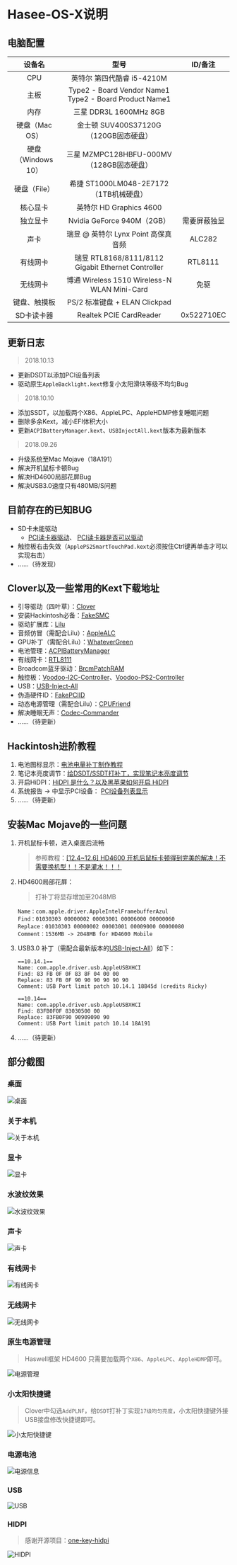 # Hasee-OS-X说明



## 电脑配置

|       设备名       |                          型号                          |   ID/备注    |
| :----------------: | :----------------------------------------------------: | :----------: |
|        CPU         |               英特尔 第四代酷睿 i5-4210M               |              |
|        主板        | Type2 - Board Vendor Name1 Type2 - Board Product Name1 |              |
|        内存        |                 三星 DDR3L 1600MHz 8GB                 |              |
|   硬盘（Mac OS）   |        金士顿  SUV400S37120G （120GB固态硬盘）         |              |
| 硬盘（Windows 10） |       三星  MZMPC128HBFU-000MV （128GB固态硬盘）       |              |
|    硬盘（File）    |         希捷 ST1000LM048-2E7172（1TB机械硬盘）         |              |
|      核心显卡      |                英特尔 HD Graphics 4600                 |              |
|      独立显卡      |               Nvidia GeForce 940M（2GB）               | 需要屏蔽独显 |
|        声卡        |         瑞昱  @ 英特尔 Lynx Point  高保真音频          |    ALC282    |
|      有线网卡      |   瑞昱 RTL8168/8111/8112 Gigabit Ethernet Controller   |   RTL8111    |
|      无线网卡      |      博通 Wireless 1510 Wireless-N WLAN Mini-Card      |     免驱     |
|    键盘、触摸板    |             PS/2 标准键盘 + ELAN Clickpad              |              |
|     SD卡读卡器     |                Realtek PCIE CardReader                 |  0x522710EC  |



## 更新日志

> 2018.10.13

+ 更新DSDT以添加PCI设备列表
+ 驱动原生`AppleBacklight.kext`修复小太阳滑块等级不均匀Bug





> 2018.10.10

+ 添加SSDT，以加载两个X86、AppleLPC、AppleHDMP修复睡眠问题
+ 删除多余Kext，减小EFI体积大小
+ 更新`ACPIBatteryManager.kext`、`USBInjectAll.kext`版本为最新版本





> 2018.09.26

+ 升级系统至Mac Mojave（18A191）
+ 解决开机鼠标卡顿Bug
+ 解决HD4600局部花屏Bug
+ 解决USB3.0速度只有480MB/S问题



## 目前存在的已知BUG

- SD卡未能驱动
  -  [PCI读卡器驱动](http://bbs.pcbeta.com/viewthread-1761527-1-1.html)、 [PCI读卡器是否可以驱动](http://bbs.pcbeta.com/viewthread-1748821-1-1.html)
- 触控板右击失效（`ApplePS2SmartTouchPad.kext`必须按住Ctrl键再单击才可以实现右击）
- ……（待发现）



## Clover以及一些常用的Kext下载地址

+ 引导驱动（四叶草）：[Clover](https://github.com/Dids/clover-builder/releases)
+ 安装Hackintosh必备：[FakeSMC](https://bitbucket.org/RehabMan/os-x-fakesmc-kozlek/downloads/)
+ 驱动扩展库：[Lilu](https://github.com/acidanthera/Lilu/releases)
+ 音频仿冒（需配合Lilu）：[AppleALC](https://github.com/acidanthera/AppleALC/releases)
+ GPU补丁（需配合Lilu）：[WhateverGreen](https://github.com/acidanthera/WhateverGreen/releases)
+ 电池管理：[ACPIBatteryManager](https://bitbucket.org/RehabMan/os-x-acpi-battery-driver/downloads/)
+ 有线网卡：[RTL8111](https://github.com/Mieze/RTL8111_driver_for_OS_X/releases)
+ Broadcom蓝牙驱动：[BrcmPatchRAM](https://bitbucket.org/RehabMan/os-x-brcmpatchram/downloads/)
+ 触控板：[Voodoo-I2C-Controller](https://github.com/alexandred/VoodooI2C/releases)、[Voodoo-PS2-Controller](https://bitbucket.org/RehabMan/os-x-voodoo-ps2-controller/downloads/)
+ USB：[USB-Inject-All](https://bitbucket.org/RehabMan/os-x-usb-inject-all/downloads/)
+ 伪造硬件ID：[FakePCIID](https://bitbucket.org/RehabMan/os-x-fake-pci-id/downloads/)
+ 动态电源管理（需配合Lilu）：[CPUFriend](https://github.com/acidanthera/CPUFriend/releases)
+ 解决睡眠无声：[Codec-Commander](https://bitbucket.org/RehabMan/os-x-eapd-codec-commander/downloads/)
+ ……（待更新）



## Hackintosh进阶教程

1.  电池图标显示：[电池电量补丁制作教程](http://bbs.pcbeta.com/viewthread-1595139-1-1.html)
2.  笔记本亮度调节：[给DSDT/SSDT打补丁，实现笔记本亮度调节](http://bbs.pcbeta.com/viewthread-1571456-1-1.html)
3. 开启HiDPI：[HiDPI 是什么？以及黑苹果如何开启 HiDPI](http://www.sqlsec.com/2018/09/hidpi.html)
4.  系统报告 -> 中显示PCI设备： [PCI设备列表显示](http://bbs.pcbeta.com/viewthread-1740881-1-1.html)
5. ……（待更新）



## 安装Mac Mojave的一些问题

1. 开机鼠标卡顿，进入桌面后流畅

   > 参照教程：[[12.4~12.6] HD4600 开机后鼠标卡顿得到完美的解决！不需要换机型！！不是灌水！！！](http://bbs.pcbeta.com/forum.php?mod=viewthread&tid=1738959)

2. HD4600局部花屏：

   > 打补丁将显存增加至2048MB

   ```
   Name：com.apple.driver.AppleIntelFramebufferAzul
   Find：01030303 00000002 00003001 00006000 00000060
   Replace：01030303 00000002 00003001 00009000 00000080
   Comment：1536MB -> 2048MB for HD4600 Mobile
   ```

3. USB3.0 补丁（需配合最新版本的[USB-Inject-All](https://bitbucket.org/RehabMan/os-x-usb-inject-all/downloads/)）如下：

   ``` 
   ==10.14.1==
   Name: com.apple.driver.usb.AppleUSBXHCI
   Find: 83 FB 0F 0F 83 8F 04 00 00
   Replace: 83 FB 0F 90 90 90 90 90 90
   Comment: USB Port limit patch 10.14.1 18B45d (credits Ricky)
   
   ==10.14==
   Name: com.apple.driver.usb.AppleUSBXHCI
   Find: 83FB0F0F 83030500 00
   Replace: 83FB0F90 90909090 90
   Comment: USB Port limit patch 10.14 18A191
   ```

4. ……（待更新）



## 部分截图

### 桌面

![桌面](http://pggninums.bkt.clouddn.com/%E6%A1%8C%E9%9D%A2.png)



### 关于本机

![关于本机](http://pggninums.bkt.clouddn.com/%E5%85%B3%E4%BA%8E%E6%9C%AC%E6%9C%BA.png)

### 显卡

![显卡](http://pggninums.bkt.clouddn.com/%E6%98%BE%E5%8D%A1.png)

### 水波纹效果

![水波纹效果](http://pggninums.bkt.clouddn.com/%E6%B0%B4%E6%B3%A2%E7%BA%B9.png)

### 声卡

![声卡](http://pggninums.bkt.clouddn.com/%E5%A3%B0%E5%8D%A1.png)

### 有线网卡

![有线网卡](http://pggninums.bkt.clouddn.com/%E6%9C%89%E7%BA%BF%E7%BD%91%E5%8D%A1.png)

### 无线网卡

![无线网卡](http://pggninums.bkt.clouddn.com/%E6%97%A0%E7%BA%BF%E7%BD%91%E5%8D%A1.png)

### 原生电源管理

> Haswell框架 HD4600 只需要加载两个`X86`、`AppleLPC`、`AppleHDMP`即可。

![电源管理](http://pggninums.bkt.clouddn.com/%E5%8E%9F%E7%94%9F%E7%94%B5%E6%BA%90%E7%AE%A1%E7%90%86.png)

### 小太阳快捷键

> Clover中勾选`AddPLNF`，给`DSDT`打补丁实现`17级均匀亮度`，小太阳快捷键外接USB接盘修改快捷键即可。

![小太阳快捷键](http://pggninums.bkt.clouddn.com/%E5%B0%8F%E5%A4%AA%E9%98%B3.png)

### 电源电池

![电源信息](http://pggninums.bkt.clouddn.com/%E7%94%B5%E6%BA%90.png)

### USB

![USB](http://pggninums.bkt.clouddn.com/USB.png)

### HIDPI

> 感谢开源项目：[one-key-hidpi](https://github.com/xzhih/one-key-hidpi)

![HIDPI](http://pggninums.bkt.clouddn.com/HIDPI.png)

